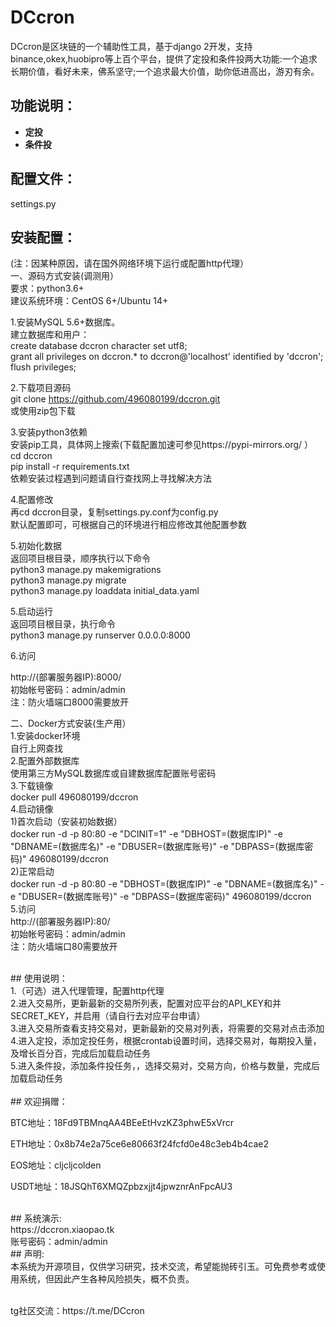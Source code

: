 # DCcron
DCcron是区块链的一个辅助性工具，基于django 2开发，支持binance,okex,huobipro等上百个平台，提供了定投和条件投两大功能:一个追求长期价值，看好未来，佛系坚守;一个追求最大价值，助你低进高出，游刃有余。
## 功能说明：
- __定投__
- __条件投__
## 配置文件：
settings.py
## 安装配置：
(注：因某种原因，请在国外网络环境下运行或配置http代理）<br>
一、源码方式安装(调测用）<br>
要求：python3.6+<br>
建议系统环境：CentOS 6+/Ubuntu 14+

1.安装MySQL 5.6+数据库。<br>
建立数据库和用户：<br>
create database dccron character set utf8;<br>
grant all privileges on dccron.\* to dccron@'localhost' identified by 'dccron';<br>
flush privileges;<br>


2.下载项目源码<br>
git clone https://github.com/496080199/dccron.git<br>
或使用zip包下载<br>

3.安装python3依赖<br>
安装pip工具，具体网上搜索(下载配置加速可参见https://pypi-mirrors.org/ ）<br>
cd dccron<br>
pip install -r requirements.txt<br>
依赖安装过程遇到问题请自行查找网上寻找解决方法<br>

4.配置修改<br>
再cd dccron目录，复制settings.py.conf为config.py<br>
默认配置即可，可根据自己的环境进行相应修改其他配置参数<br>

5.初始化数据<br>
返回项目根目录，顺序执行以下命令<br>
python3 manage.py makemigrations<br>
python3 manage.py migrate<br>
python3 manage.py loaddata initial_data.yaml<br>

5.启动运行<br>
返回项目根目录，执行命令<br>
python3 manage.py runserver 0.0.0.0:8000<br>



6.访问<br>

http://(部署服务器IP):8000/<br>
初始帐号密码：admin/admin<br>
注：防火墙端口8000需要放开<br>

二、Docker方式安装(生产用）<br>
1.安装docker环境<br>
自行上网查找<br>
2.配置外部数据库<br>
使用第三方MySQL数据库或自建数据库配置账号密码<br>
3.下载镜像<br>
docker pull 496080199/dccron<br>
4.启动镜像<br>
1)首次启动（安装初始数据）<br>
docker run -d -p 80:80 -e "DCINIT=1" -e "DBHOST=(数据库IP)" -e "DBNAME=(数据库名)" -e "DBUSER=(数据库账号)" -e "DBPASS=(数据库密码)" 496080199/dccron<br>
2)正常启动<br>
docker run -d -p 80:80 -e "DBHOST=(数据库IP)" -e "DBNAME=(数据库名)" -e "DBUSER=(数据库账号)" -e "DBPASS=(数据库密码)" 496080199/dccron<br>
5.访问<br>
http://(部署服务器IP):80/<br>
初始帐号密码：admin/admin<br>
注：防火墙端口80需要放开<br>

<br>
## 使用说明：<br>
1.（可选）进入代理管理，配置http代理<br>
2.进入交易所，更新最新的交易所列表，配置对应平台的API_KEY和并SECRET_KEY，并启用（请自行去对应平台申请）<br>
3.进入交易所查看支持交易对，更新最新的交易对列表，将需要的交易对点击添加<br>
4.进入定投，添加定投任务，根据crontab设置时间，选择交易对，每期投入量，及增长百分百，完成后加载启动任务<br>
5.进入条件投，添加条件投任务，，选择交易对，交易方向，价格与数量，完成后加载启动任务<br>
<br>
## 欢迎捐赠：<br>
<p>BTC地址：18Fd9TBMnqAA4BEeEtHvzKZ3phwE5xVrcr</p>
<p>ETH地址：0x8b74e2a75ce6e80663f24fcfd0e48c3eb4b4cae2</p>
<p>EOS地址：cljcljcolden</p>
<p>USDT地址：18JSQhT6XMQZpbzxjjt4jpwznrAnFpcAU3</p>
<br>
## 系统演示:<br>
https://dccron.xiaopao.tk<br>
账号密码：admin/admin<br>
## 声明:<br>
本系统为开源项目，仅供学习研究，技术交流，希望能抛砖引玉。可免费参考或使用系统，但因此产生各种风险损失，概不负责。<br>
<br>
<p>tg社区交流：https://t.me/DCcron</p>
